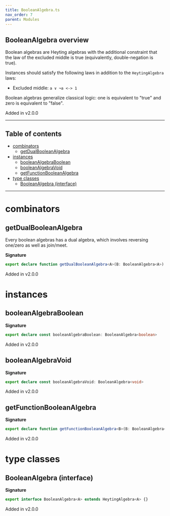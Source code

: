 ```yaml
---
title: BooleanAlgebra.ts
nav_order: 7
parent: Modules
---
```


## BooleanAlgebra overview

Boolean algebras are Heyting algebras with the additional constraint that the law of the excluded middle is true
(equivalently, double-negation is true).

Instances should satisfy the following laws in addition to the `HeytingAlgebra` laws:

- Excluded middle: `a ∨ ¬a <-> 1`

Boolean algebras generalize classical logic: one is equivalent to "true" and zero is equivalent to "false".

Added in v2.0.0

---

<h2 class="text-delta">Table of contents</h2>

- [combinators](#combinators)
  - [getDualBooleanAlgebra](#getdualbooleanalgebra)
- [instances](#instances)
  - [booleanAlgebraBoolean](#booleanalgebraboolean)
  - [booleanAlgebraVoid](#booleanalgebravoid)
  - [getFunctionBooleanAlgebra](#getfunctionbooleanalgebra)
- [type classes](#type-classes)
  - [BooleanAlgebra (interface)](#booleanalgebra-interface)

---

# combinators

## getDualBooleanAlgebra

Every boolean algebras has a dual algebra, which involves reversing one/zero as well as join/meet.

**Signature**

```ts
export declare function getDualBooleanAlgebra<A>(B: BooleanAlgebra<A>): BooleanAlgebra<A>
```

Added in v2.0.0

# instances

## booleanAlgebraBoolean

**Signature**

```ts
export declare const booleanAlgebraBoolean: BooleanAlgebra<boolean>
```

Added in v2.0.0

## booleanAlgebraVoid

**Signature**

```ts
export declare const booleanAlgebraVoid: BooleanAlgebra<void>
```

Added in v2.0.0

## getFunctionBooleanAlgebra

**Signature**

```ts
export declare function getFunctionBooleanAlgebra<B>(B: BooleanAlgebra<B>): <A = never>() => BooleanAlgebra<(a: A) => B>
```

Added in v2.0.0

# type classes

## BooleanAlgebra (interface)

**Signature**

```ts
export interface BooleanAlgebra<A> extends HeytingAlgebra<A> {}
```

Added in v2.0.0
